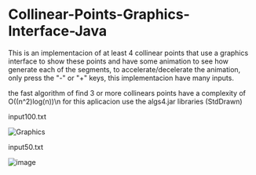 # Collinear-Points-Graphics-Interface-Java
This is an implementacion of at least 4 collinear points that use a graphics interface to show these points
and have some animation to see how generate each of the segments, to accelerate/decelerate the animation, only press the
"-" or "+" keys, this implementacion have many inputs.

the fast algorithm of find 3 or more collinears points have a complexity of O((n^2)log(n))\n
for this aplicacion use the algs4.jar libraries (StdDrawn)

input100.txt

![Graphics](https://user-images.githubusercontent.com/89735575/191348858-bceb7b3c-e8ec-44da-be9c-38a88fd23a10.jpg)

input50.txt

![image](https://user-images.githubusercontent.com/89735575/191349129-edd17b3e-e050-47c4-a8b3-32a8d2242693.png)
